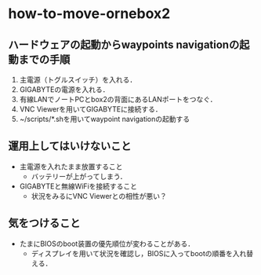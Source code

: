 # how-to-move-ornebox2
## ハードウェアの起動からwaypoints navigationの起動までの手順
1. 主電源（トグルスイッチ）を入れる．
2. GIGABYTEの電源を入れる．
3. 有線LANでノートPCとbox2の背面にあるLANポートをつなぐ．
4. VNC Viewerを用いてGIGABYTEに接続する．
5. ~/scripts/*.shを用いてwaypoint navigationの起動する

## 運用上してはいけないこと
* 主電源を入れたまま放置すること
  * バッテリーが上がってしまう．
* GIGABYTEと無線WiFiを接続すること
  * 状況をみるにVNC Viewerとの相性が悪い？

## 気をつけること
* たまにBIOSのboot装置の優先順位が変わることがある．
  * ディスプレイを用いて状況を確認し，BIOSに入ってbootの順番を入れ替える．